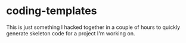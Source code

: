 # coding-templates

This is just something I hacked together in a couple of hours to quickly generate skeleton code for a project I'm working on.
